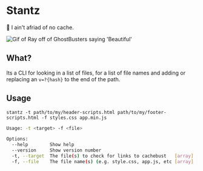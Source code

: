 # Stantz

👻 I ain't afriad of no cache.

![Gif of Ray off of GhostBusters saying 'Beautiful'](https://media.giphy.com/media/pGx2Z9q2pB4Eo/giphy.gif)

## What?
Its a CLI for looking in a list of files, for a list of file names and adding or replacing an `v=?{hash}` to the end of the path.

## Usage

`stantz -t path/to/my/header-scripts.html path/to/my/footer-scripts.html -f styles.css app.min.js`

```bash
Usage: -t <target> -f <file>

Options:
  --help        Show help                                              [boolean]
  --version     Show version number                                    [boolean]
  -t, --target  The file(s) to check for links to cachebust   [array] [required]
  -f, --file    The file name(s) (e.g. style.css, app.js, etc [array] [required]
```